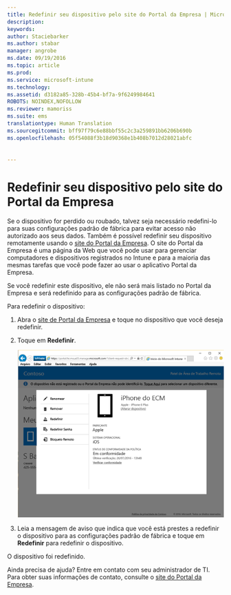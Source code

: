 ```yaml
---
title: Redefinir seu dispositivo pelo site do Portal da Empresa | Microsoft Intune
description: 
keywords: 
author: Staciebarker
ms.author: stabar
manager: angrobe
ms.date: 09/19/2016
ms.topic: article
ms.prod: 
ms.service: microsoft-intune
ms.technology: 
ms.assetid: d3182a85-328b-45b4-bf7a-9f6249984641
ROBOTS: NOINDEX,NOFOLLOW
ms.reviewer: mamoriss
ms.suite: ems
translationtype: Human Translation
ms.sourcegitcommit: bff97f79c6e88bbf55c2c3a259891bb6206b690b
ms.openlocfilehash: 05f54088f3b18d90368e1b408b7012d28021abfc


---
```



# Redefinir seu dispositivo pelo site do Portal da Empresa

Se o dispositivo for perdido ou roubado, talvez seja necessário redefini-lo para suas configurações padrão de fábrica para evitar acesso não autorizado aos seus dados. Também é possível redefinir seu dispositivo remotamente usando o [site do Portal da Empresa](http://portal.manage.microsoft.com). O site do Portal da Empresa é uma página da Web que você pode usar para gerenciar computadores e dispositivos registrados no Intune e para a maioria das mesmas tarefas que você pode fazer ao usar o aplicativo Portal da Empresa.

Se você redefinir este dispositivo, ele não será mais listado no Portal da Empresa e será redefinido para as configurações padrão de fábrica.

Para redefinir o dispositivo:

1.  Abra o [site de Portal da Empresa](http://portal.manage.microsoft.com) e toque no dispositivo que você deseja redefinir.

2.  Toque em **Redefinir**.

    ![reset-device-option-on-company-portal-website](./media//iwp-screen-with-all-options.png)

3. Leia a mensagem de aviso que indica que você está prestes a redefinir o dispositivo para as configurações padrão de fábrica e toque em **Redefinir** para redefinir o dispositivo.

O dispositivo foi redefinido.

Ainda precisa de ajuda? Entre em contato com seu administrador de TI. Para obter suas informações de contato, consulte o [site do Portal da Empresa](http://portal.manage.microsoft.com).





<!--HONumber=Sep16_HO3-->


